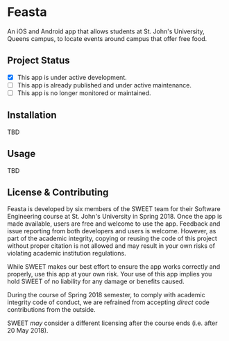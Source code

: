 # Feasta

An iOS and Android app that allows students at St. John's University, Queens campus, to locate events around campus that offer free food.

## Project Status
- [x] This app is under active development.
- [ ] This app is already published and under active maintenance.
- [ ] This app is no longer monitored or maintained.

## Installation
TBD

## Usage
TBD

## License & Contributing
Feasta is developed by six members of the SWEET team for their Software Engineering course at St. John's University in Spring 2018. Once the app is made available, users are free and welcome to use the app. Feedback and issue reporting from both developers and users is welcome. However, as part of the academic integrity, copying or reusing the code of this project without proper citation is not allowed and may result in your own risks of violating academic institution regulations. 

While SWEET makes our best effort to ensure the app works correctly and properly, use this app at your own risk. Your use of this app implies you hold SWEET of no liability for any damage or benefits caused. 

During the course of Spring 2018 semester, to comply with academic integrity code of conduct, we are refrained from accepting *direct* code contributions from the outside.

SWEET *may* consider a different licensing after the course ends (i.e. after 20 May 2018).
